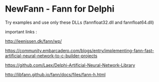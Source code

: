 # NewFann  - Fann for Delphi

Try examples and use only these DLLs (fannfloat32.dll and fannfloat64.dll)

important links :

http://leenissen.dk/fann/wp/

https://community.embarcadero.com/blogs/entry/implementing-fann-fast-artificial-neural-network-to-c-builder-projects

https://github.com/Laex/Delphi-Artificial-Neural-Network-Library

http://libfann.github.io/fann/docs/files/fann-h.html

